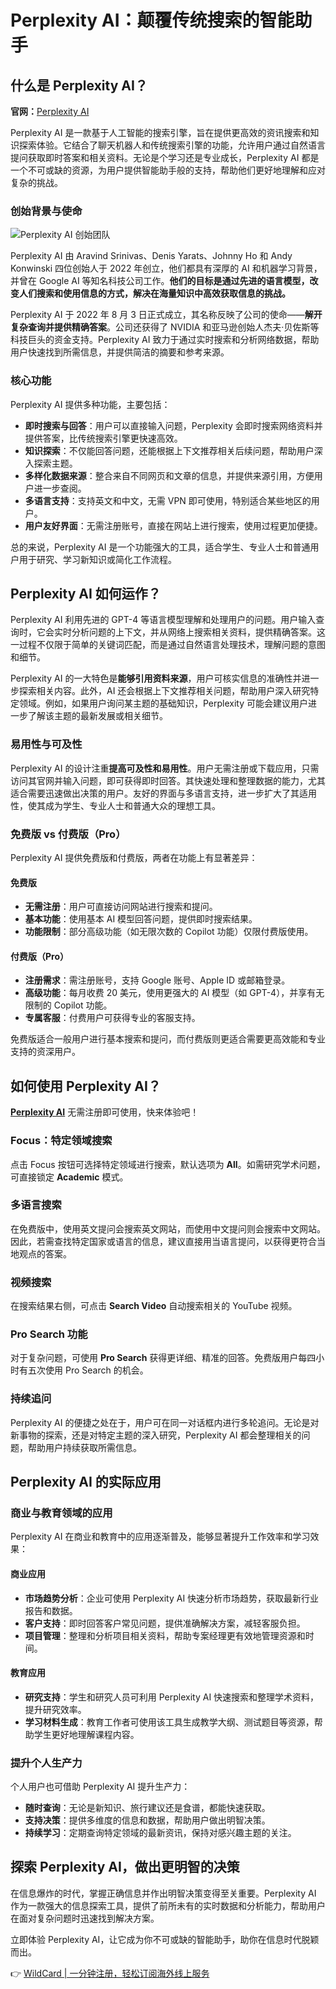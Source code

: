 # Perplexity AI：颠覆传统搜索的智能助手

## 什么是 Perplexity AI？

**官网：**[Perplexity AI](https://www.perplexity.ai/)

Perplexity AI 是一款基于人工智能的搜索引擎，旨在提供更高效的资讯搜索和知识探索体验。它结合了聊天机器人和传统搜索引擎的功能，允许用户通过自然语言提问获取即时答案和相关资料。无论是个学习还是专业成长，Perplexity AI 都是一个不可或缺的资源，为用户提供智能助手般的支持，帮助他们更好地理解和应对复杂的挑战。

### 创始背景与使命

![Perplexity AI 创始团队](https://bbtdd.com/img/09041154363.webp)

Perplexity AI 由 Aravind Srinivas、Denis Yarats、Johnny Ho 和 Andy Konwinski 四位创始人于 2022 年创立，他们都具有深厚的 AI 和机器学习背景，并曾在 Google AI 等知名科技公司工作。**他们的目标是通过先进的语言模型，改变人们搜索和使用信息的方式，解决在海量知识中高效获取信息的挑战。**

Perplexity AI 于 2022 年 8 月 3 日正式成立，其名称反映了公司的使命——**解开复杂查询并提供精确答案**。公司还获得了 NVIDIA 和亚马逊创始人杰夫·贝佐斯等科技巨头的资金支持。Perplexity AI 致力于通过实时搜索和分析网络数据，帮助用户快速找到所需信息，并提供简洁的摘要和参考来源。

### 核心功能

Perplexity AI 提供多种功能，主要包括：

- **即时搜索与回答**：用户可以直接输入问题，Perplexity 会即时搜索网络资料并提供答案，比传统搜索引擎更快速高效。
- **知识探索**：不仅能回答问题，还能根据上下文推荐相关后续问题，帮助用户深入探索主题。
- **多样化数据来源**：整合来自不同网页和文章的信息，并提供来源引用，方便用户进一步查阅。
- **多语言支持**：支持英文和中文，无需 VPN 即可使用，特别适合某些地区的用户。
- **用户友好界面**：无需注册账号，直接在网站上进行搜索，使用过程更加便捷。

总的来说，Perplexity AI 是一个功能强大的工具，适合学生、专业人士和普通用户用于研究、学习新知识或简化工作流程。

## Perplexity AI 如何运作？

Perplexity AI 利用先进的 GPT-4 等语言模型理解和处理用户的问题。用户输入查询时，它会实时分析问题的上下文，并从网络上搜索相关资料，提供精确答案。这一过程不仅限于简单的关键词匹配，而是通过自然语言处理技术，理解问题的意图和细节。

Perplexity AI 的一大特色是**能够引用资料来源**，用户可核实信息的准确性并进一步探索相关内容。此外，AI 还会根据上下文推荐相关问题，帮助用户深入研究特定领域。例如，如果用户询问某主题的基础知识，Perplexity 可能会建议用户进一步了解该主题的最新发展或相关细节。

### 易用性与可及性

Perplexity AI 的设计注重**提高可及性和易用性**。用户无需注册或下载应用，只需访问其官网并输入问题，即可获得即时回答。其快速处理和整理数据的能力，尤其适合需要迅速做出决策的用户。友好的界面与多语言支持，进一步扩大了其适用性，使其成为学生、专业人士和普通大众的理想工具。

### 免费版 vs 付费版（Pro）

Perplexity AI 提供免费版和付费版，两者在功能上有显著差异：

#### 免费版

- **无需注册**：用户可直接访问网站进行搜索和提问。
- **基本功能**：使用基本 AI 模型回答问题，提供即时搜索结果。
- **功能限制**：部分高级功能（如无限次数的 Copilot 功能）仅限付费版使用。

#### 付费版（Pro）

- **注册需求**：需注册账号，支持 Google 账号、Apple ID 或邮箱登录。
- **高级功能**：每月收费 20 美元，使用更强大的 AI 模型（如 GPT-4），并享有无限制的 Copilot 功能。
- **专属客服**：付费用户可获得专业的客服支持。

免费版适合一般用户进行基本搜索和提问，而付费版则更适合需要更高效能和专业支持的资深用户。

## 如何使用 Perplexity AI？

**[Perplexity AI](https://www.perplexity.ai/)** 无需注册即可使用，快来体验吧！

### Focus：特定领域搜索

点击 Focus 按钮可选择特定领域进行搜索，默认选项为 **All**。如需研究学术问题，可直接锁定 **Academic** 模式。

### 多语言搜索

在免费版中，使用英文提问会搜索英文网站，而使用中文提问则会搜索中文网站。因此，若需查找特定国家或语言的信息，建议直接用当语言提问，以获得更符合当地观点的答案。

### 视频搜索

在搜索结果右侧，可点击 **Search Video** 自动搜索相关的 YouTube 视频。

### Pro Search 功能

对于复杂问题，可使用 **Pro Search** 获得更详细、精准的回答。免费版用户每四小时有五次使用 Pro Search 的机会。

### 持续追问

Perplexity AI 的便捷之处在于，用户可在同一对话框内进行多轮追问。无论是对新事物的探索，还是对特定主题的深入研究，Perplexity AI 都会整理相关的问题，帮助用户持续获取所需信息。

## Perplexity AI 的实际应用

### 商业与教育领域的应用

Perplexity AI 在商业和教育中的应用逐渐普及，能够显著提升工作效率和学习效果：

#### 商业应用

- **市场趋势分析**：企业可使用 Perplexity AI 快速分析市场趋势，获取最新行业报告和数据。
- **客户支持**：即时回答客户常见问题，提供准确解决方案，减轻客服负担。
- **项目管理**：整理和分析项目相关资料，帮助专案经理更有效地管理资源和时间。

#### 教育应用

- **研究支持**：学生和研究人员可利用 Perplexity AI 快速搜索和整理学术资料，提升研究效率。
- **学习材料生成**：教育工作者可使用该工具生成教学大纲、测试题目等资源，帮助学生更好地理解课程内容。

### 提升个人生产力

个人用户也可借助 Perplexity AI 提升生产力：

- **随时查询**：无论是新知识、旅行建议还是食谱，都能快速获取。
- **支持决策**：提供多维度的信息和数据，帮助用户做出明智决策。
- **持续学习**：定期查询特定领域的最新资讯，保持对感兴趣主题的关注。

## 探索 Perplexity AI，做出更明智的决策

在信息爆炸的时代，掌握正确信息并作出明智决策变得至关重要。Perplexity AI 作为一款强大的信息探索工具，提供了前所未有的实时数据和分析能力，帮助用户在面对复杂问题时迅速找到解决方案。

立即体验 Perplexity AI，让它成为你不可或缺的智能助手，助你在信息时代脱颖而出。

👉 [WildCard | 一分钟注册，轻松订阅海外线上服务](https://bbtdd.com/WildCard)